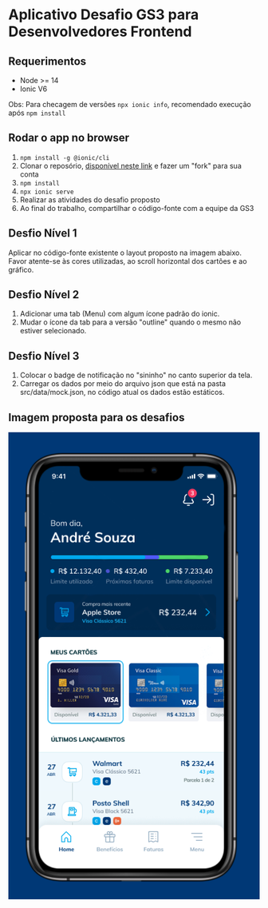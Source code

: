 # Aplicativo Desafio GS3 para Desenvolvedores Frontend

## Requerimentos
- Node >= 14
- Ionic V6

Obs: Para checagem de versões `npx ionic info`, recomendado execução após `npm install`

## Rodar o app no browser

1. `npm install -g @ionic/cli`
2. Clonar o reposório, [disponível neste link](https://gitlab.com/gs3tecnologia/desafio-gs3-css) e fazer um "fork" para sua conta
3. `npm install`
4. `npx ionic serve`
5. Realizar as atividades do desafio proposto
6. Ao final do trabalho, compartilhar o código-fonte com a equipe da GS3

## Desfio Nível 1
Aplicar no código-fonte existente o layout proposto na imagem abaixo. Favor atente-se às cores utilizadas, ao scroll horizontal dos cartões e ao gráfico.

## Desfio Nível 2
1. Adicionar uma tab (Menu) com algum ícone padrão do ionic.
2. Mudar o ícone da tab para a versão "outline" quando o mesmo não estiver selecionado. 

## Desfio Nível 3
1. Colocar o badge de notificação no "sininho" no canto superior da tela.
2. Carregar os dados por meio do arquivo json que está na pasta src/data/mock.json, no código atual os dados estão estáticos.

## Imagem proposta para os desafios
![Alt ou título da imagem](telaApp.png)
